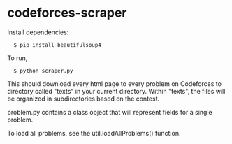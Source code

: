 # codeforces-scraper

Install dependencies:
```
  $ pip install beautifulsoup4
```
To run,
```
  $ python scraper.py
```  
This should download every html page to every problem on Codeforces to directory called
"texts" in your current directory. Within "texts", the files will be organized in subdirectories based on the contest.

problem.py contains a class object that will represent fields for a single problem.

To load all problems, see the util.loadAllProblems() function.